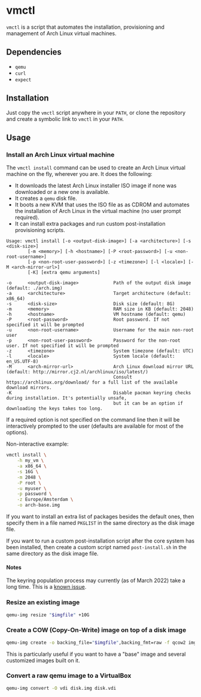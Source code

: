 # vmctl

`vmctl` is a script that automates the installation, provisioning and
management of Arch Linux virtual machines.

## Dependencies

- `qemu`
- `curl`
- `expect`

## Installation

Just copy the `vmctl` script anywhere in your `PATH`, or clone the repository
and create a symbolic link to `vmctl` in your `PATH`.

## Usage

### Install an Arch Linux virtual machine

The `vmctl install` command can be used to create an Arch Linux virtual machine
on the fly, wherever you are. It does the following:

- It downloads the latest Arch Linux installer ISO image if none was downloaded
  or a new one is available.
- It creates a `qemu` disk file.
- It boots a new KVM that uses the ISO file as as CDROM and automates the
  installation of Arch Linux in the virtual machine (no user prompt required).
- It can install extra packages and run custom post-installation provisioning scripts.

```text
Usage: vmctl install [-o <output-disk-image>] [-a <architecture>] [-s <disk-size>]
        [-m <memory>] [-h <hostname>] [-P <root-password>] [-u <non-root-username>]
        [-p <non-root-user-password>] [-z <timezone>] [-l <locale>] [-M <arch-mirror-url>]
        [-K] [extra qemu arguments]

-o      <output-disk-image>             Path of the output disk image (default: ./arch.img)
-a      <architecture>                  Target architecture (default: x86_64)
-s      <disk-size>                     Disk size (default: 8G)
-m      <memory>                        RAM size in KB (default: 2048)
-h      <hostname>                      VM hostname (default: qemu)
-P      <root-password>                 Root password. If not specified it will be prompted
-u      <non-root-username>             Username for the main non-root user
-p      <non-root-user-password>        Password for the non-root user. If not specified it will be prompted
-z      <timezone>                      System timezone (default: UTC)
-l      <locale>                        System locale (default: en_US.UTF-8)
-M      <arch-mirror-url>               Arch Linux download mirror URL (default: http://mirror.cj2.nl/archlinux/iso/latest/)
                                        Consult https://archlinux.org/download/ for a full list of the available download mirrors.
-K                                      Disable pacman keyring checks during installation. It's potentially unsafe,
                                        but it can be an option if downloading the keys takes too long.
```

If a required option is not specified on the command line then it will be
interactively prompted to the user (defaults are available for most of the
options).

Non-interactive example:

```bash
vmctl install \
    -h my_vm \
    -a x86_64 \
    -s 16G \
    -m 2048 \
    -P root \
    -u myuser \
    -p password \
    -z Europe/Amsterdam \
    -o arch-base.img
```

If you want to install an extra list of packages besides the default ones, then
specify them in a file named `PKGLIST` in the same directory as the disk image file.

If you want to run a custom post-installation script after the core system has been
installed, then create a custom script named `post-install.sh` in the same directory
as the disk image file.

#### Notes

The keyring population process may currently (as of March 2022) take a long time.
This is a [known issue](https://www.reddit.com/r/archlinux/comments/rbjbcr/pacman_keyring_update_taking_too_long/).

### Resize an existing image

```bash
qemu-img resize "$imgfile" +10G
```

### Create a COW (Copy-On-Write) image on top of a disk image

```bash
qemu-img create -o backing_file="$imgfile",backing_fmt=raw -f qcow2 img1.cow
```

This is particularly useful if you want to have a "base" image and several customized
images built on it.

### Convert a raw qemu image to a VirtualBox

```bash
qemu-img convert -O vdi disk.img disk.vdi
```

